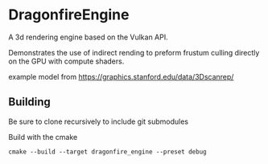 # DragonfireEngine
A 3d rendering engine based on the Vulkan API.

Demonstrates the use of indirect rending to preform frustum culling directly on the GPU with compute shaders.

example model from https://graphics.stanford.edu/data/3Dscanrep/

## Building
Be sure to clone recursively to include git submodules

Build with the cmake

```cmake --build --target dragonfire_engine --preset debug```